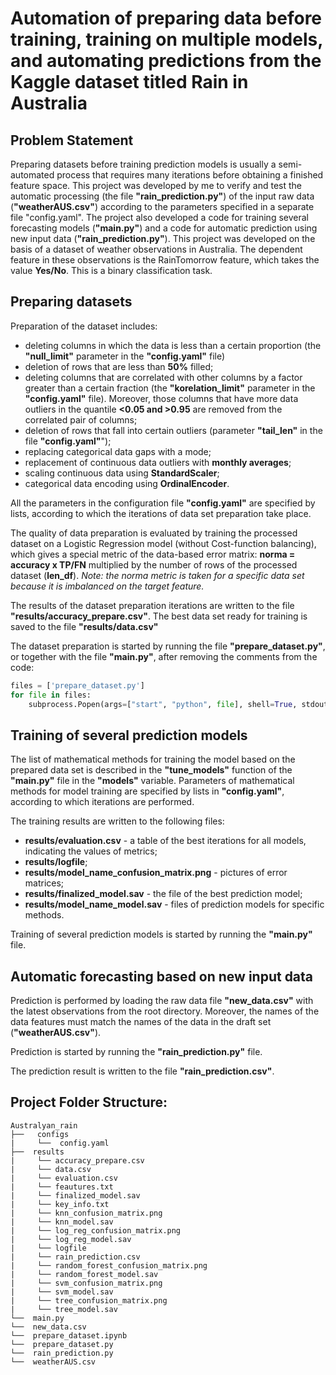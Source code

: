 # Automation of preparing data before training, training on multiple models, and automating predictions from the Kaggle dataset titled Rain in Australia 

## Problem Statement

Preparing datasets before training prediction models is usually a semi-automated process that requires many iterations before obtaining a finished feature space. This project was developed by me to verify and test the automatic processing (the file **"rain_prediction.py"**) of the input raw data (**"weatherAUS.csv"**) according to the parameters specified in a separate file "config.yaml". The project also developed a code for training several forecasting models (**"main.py"**) and a code for automatic prediction using new input data (**"rain_prediction.py"**). 
This project was developed on the basis of a dataset of weather observations in Australia. The dependent feature in these observations is the RainTomorrow feature, which takes the value **Yes/No**. This is a binary classification task.

## Preparing datasets

Preparation of the dataset includes:
- deleting columns in which the data is less than a certain proportion (the **"null_limit"** parameter in the **"config.yaml"** file)
- deletion of rows that are less than **50%** filled;
- deleting columns that are correlated with other columns by a factor greater than a certain fraction (the **"korelation_limit"** parameter in the **"config.yaml"** file). Moreover, those columns that have more data outliers in the quantile **<0.05 and >0.95** are removed from the correlated pair of columns;
- deletion of rows that fall into certain outliers (parameter **"tail_len"** in the file **"config.yaml"**");
- replacing categorical data gaps with a mode;
- replacement of continuous data outliers with **monthly averages**;
- scaling continuous data using **StandardScaler**;
- categorical data encoding using **OrdinalEncoder**.

All the parameters in the configuration file **"config.yaml"** are specified by lists, according to which the iterations of data set preparation take place.

The quality of data preparation is evaluated by training the processed dataset on a Logistic Regression model (without Cost-function balancing), which gives a special metric of the data-based error matrix: **norma = accuracy x TP/FN** multiplied by the number of rows of the processed dataset (**len_df**). 
*Note: the norma metric is taken for a specific data set because it is imbalanced on the target feature.*

The results of the dataset preparation iterations are written to the file **"results/accuracy_prepare.csv"**. The best data set ready for training is saved to the file **"results/data.csv"**

The dataset preparation is started by running the file **"prepare_dataset.py"**, or together with the file **"main.py"**, after removing the comments from the code:

```python
files = ['prepare_dataset.py']
for file in files:
    subprocess.Popen(args=["start", "python", file], shell=True, stdout=subprocess.PIPE)
```

## Training of several prediction models

The list of mathematical methods for training the model based on the prepared data set is described in the **"tune_models"** function of the **"main.py"** file in the **"models"** variable.
Parameters of mathematical methods for model training are specified by lists in **"config.yaml"**, according to which iterations are performed.

The training results are written to the following files:
- **results/evaluation.csv** - a table of the best iterations for all models, indicating the values of metrics;
- **results/logfile**;
- **results/model_name_confusion_matrix.png** - pictures of error matrices;
- **results/finalized_model.sav** - the file of the best prediction model;
- **results/model_name_model.sav** - files of prediction models for specific methods.

Training of several prediction models is started by running the **"main.py"** file.

## Automatic forecasting based on new input data

Prediction is performed by loading the raw data file **"new_data.csv"** with the latest observations from the root directory. Moreover, the names of the data features must match the names of the data in the draft set (**"weatherAUS.csv"**).

Prediction is started by running the **"rain_prediction.py"** file.

The prediction result is written to the file **"rain_prediction.csv"**.

## Project Folder Structure:

```text
Australyan_rain 
├──   configs
|     └──  config.yaml
├──  results
|     └── accuracy_prepare.csv
|     └── data.csv
|     └── evaluation.csv
|     └── feautures.txt
|     └── finalized_model.sav
|     └── key_info.txt
|     └── knn_confusion_matrix.png
|     └── knn_model.sav
|     └── log_reg_confusion_matrix.png
|     └── log_reg_model.sav
|     └── logfile
|     └── rain_prediction.csv
|     └── random_forest_confusion_matrix.png
|     └── random_forest_model.sav
|     └── svm_confusion_matrix.png
|     └── svm_model.sav
|     └── tree_confusion_matrix.png
|     └── tree_model.sav
└──  main.py
└──  new_data.csv
└──  prepare_dataset.ipynb
└──  prepare_dataset.py
└──  rain_prediction.py
└──  weatherAUS.csv
```
